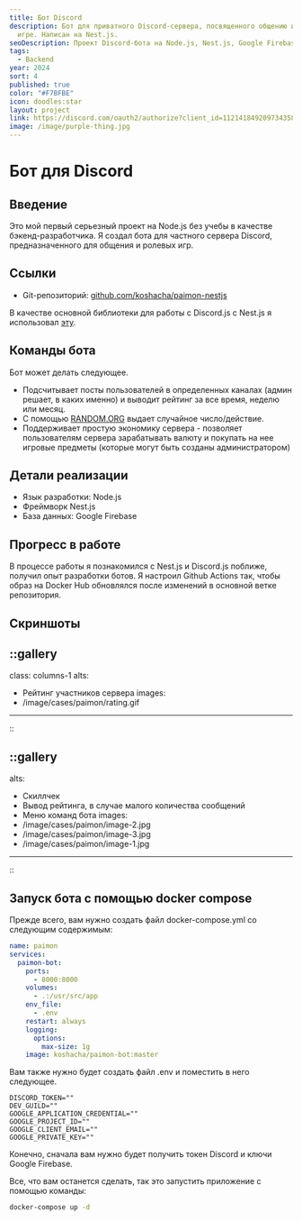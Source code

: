 ```yaml
---
title: Бот Discord
description: Бот для приватного Discord-сервера, посвященного общению и ролевой
  игре. Написан на Nest.js.
seoDescription: Проект Discord-бота на Node.js, Nest.js, Google Firebase и Docker.
tags:
  - Backend
year: 2024
sort: 4
published: true
color: "#F7BFBE"
icon: doodles:star
layout: project
link: https://discord.com/oauth2/authorize?client_id=1121418492097343589&permissions=275012176976&scope=bot
image: /image/purple-thing.jpg
---
```


# Бот для Discord

## Введение

Это мой первый серьезный проект на Node.js без учебы в качестве бэкенд-разработчика. Я создал бота для частного сервера Discord, предназначенного для общения и ролевых игр.

## Ссылки

- Git-репозиторий: [github.com/koshacha/paimon-nestjs](https://github.com/koshacha/paimon-nestjs)

В качестве основной библиотеки для работы с Discord.js с Nest.js я использовал [эту](https://github.com/necordjs/necord).

## Команды бота

Бот может делать следующее.

- Подсчитывает посты пользователей в определенных каналах (админ решает, в каких именно) и выводит рейтинг за все время, неделю или месяц.
- С помощью [RANDOM.ORG](https://www.random.org/) выдает случайное число/действие.
- Поддерживает простую экономику сервера - позволяет пользователям сервера зарабатывать валюту и покупать на нее игровые предметы (которые могут быть созданы администратором)

## Детали реализации

- Язык разработки: Node.js
- Фреймворк Nest.js
- База данных: Google Firebase

## Прогресс в работе

В процессе работы я познакомился с Nest.js и Discord.js поближе, получил опыт разработки ботов. Я настроил Github Actions так, чтобы образ на Docker Hub обновлялся после изменений в основной ветке репозитория.

## Скриншоты

::gallery
---
class: columns-1
alts:
- Рейтинг участников сервера
images:
- /image/cases/paimon/rating.gif
---
::

::gallery
---
alts:
- Скиллчек
- Вывод рейтинга, в случае малого количества сообщений
- Меню команд бота
images:
- /image/cases/paimon/image-2.jpg
- /image/cases/paimon/image-3.jpg
- /image/cases/paimon/image-1.jpg
---
::

## Запуск бота с помощью docker compose

Прежде всего, вам нужно создать файл docker-compose.yml со следующим содержимым:

```yaml
name: paimon
services:
  paimon-bot:
    ports:
      - 8000:8000
    volumes:
      - .:/usr/src/app
    env_file:
      - .env
    restart: always
    logging:
      options:
        max-size: 1g
    image: koshacha/paimon-bot:master
```

Вам также нужно будет создать файл .env и поместить в него следующее.

```text
DISCORD_TOKEN=""
DEV_GUILD=""
GOOGLE_APPLICATION_CREDENTIAL=""
GOOGLE_PROJECT_ID=""
GOOGLE_CLIENT_EMAIL=""
GOOGLE_PRIVATE_KEY=""
```

Конечно, сначала вам нужно будет получить токен Discord и ключи Google Firebase.

Все, что вам останется сделать, так это запустить приложение с помощью команды:

```bash
docker-compose up -d
```
